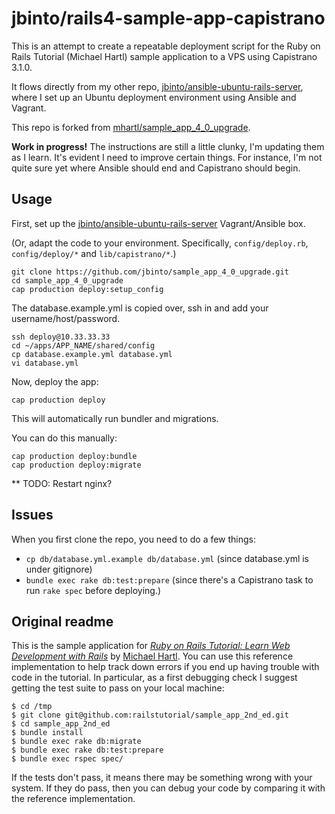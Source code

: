 # jbinto/rails4-sample-app-capistrano

This is an attempt to create a repeatable deployment script for the Ruby on Rails Tutorial (Michael Hartl) sample application to a VPS using Capistrano 3.1.0.

It flows directly from my other repo, [jbinto/ansible-ubuntu-rails-server](https://github.com/jbinto/ansible-ubuntu-rails-server), where I set up an Ubuntu deployment environment using Ansible and Vagrant.

This repo is forked from [mhartl/sample_app_4_0_upgrade](https://github.com/mhartl/sample_app_4_0_upgrade).

**Work in progress!** The instructions are still a little clunky, I'm updating them as I learn. It's evident I need to improve certain things. For instance, I'm not quite sure yet where Ansible should end and Capistrano should begin.


## Usage

First, set up the [jbinto/ansible-ubuntu-rails-server](https://github.com/jbinto/ansible-ubuntu-rails-server) Vagrant/Ansible box.

(Or, adapt the code to your environment. Specifically, `config/deploy.rb`, `config/deploy/*` and `lib/capistrano/*`.)

```
git clone https://github.com/jbinto/sample_app_4_0_upgrade.git
cd sample_app_4_0_upgrade
cap production deploy:setup_config
```

The database.example.yml is copied over, ssh in and add your username/host/password.

```
ssh deploy@10.33.33.33
cd ~/apps/APP_NAME/shared/config
cp database.example.yml database.yml
vi database.yml
```

Now, deploy the app:

```
cap production deploy
```

This will automatically run bundler and migrations.

You can do this manually:

```
cap production deploy:bundle
cap production deploy:migrate
```

** TODO: Restart nginx?


## Issues

When you first clone the repo, you need to do a few things:

* `cp db/database.yml.example db/database.yml` (since database.yml is under gitignore)
* `bundle exec rake db:test:prepare` (since there's a Capistrano task to run `rake spec` before deploying.)

## Original readme

This is the sample application for
[*Ruby on Rails Tutorial: Learn Web Development with Rails*](http://railstutorial.org/)
by [Michael Hartl](http://michaelhartl.com/). You can use this reference implementation to help track down errors if you end up having trouble with code in the tutorial. In particular, as a first debugging check I suggest getting the test suite to pass on your local machine:

    $ cd /tmp
    $ git clone git@github.com:railstutorial/sample_app_2nd_ed.git
    $ cd sample_app_2nd_ed
    $ bundle install
    $ bundle exec rake db:migrate
    $ bundle exec rake db:test:prepare
    $ bundle exec rspec spec/

If the tests don't pass, it means there may be something wrong with your system. If they do pass, then you can debug your code by comparing it with the reference implementation.


